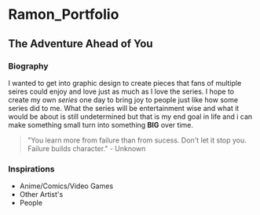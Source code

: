 # Ramon_Portfolio
## The Adventure Ahead of You

### Biography
I wanted to get into graphic design to create pieces that fans of multiple seires could enjoy and love just as much as I love the series. I hope to create my own *series* one day to bring joy to people just like how some series did to me. What the series will be entertainment wise and what it would be about is still undetermined but that is my end goal in life and i can make something small turn into something **BIG** over time.

> "You learn more from failure than from sucess. Don't let it stop you. Failure builds character." - Unknown 

### Inspirations
- Anime/Comics/Video Games
- Other Artist's 
- People

